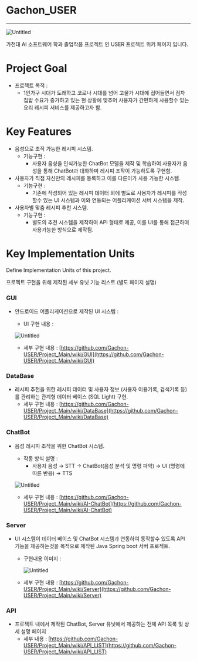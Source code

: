 # Gachon_USER

---

![Untitled](Gachon_USER%207cbad90b58be426ea708390f4a880bd3/Untitled.png)

가천대 AI 소프트웨어 학과 졸업작품 프로젝트 인 USER 프로젝트 위키 페이지 입니다.

# Project Goal

- 프로젝트 목적 :
    - 1인가구 시대가 도래하고 코로나 시대를 넘어 고물가 시대에 접어들면서 점차 집밥 수요가 증가하고 있는 현 상황에 맞추어 사용자가 간편하게 사용할수 있는 요리 레시피 서비스를 제공하고자 함.

# **Key Features**

- 음성으로 조작 가능한 레시피 시스템.
    - 기능구현 :
        - 사용자 음성을 인식가능한 ChatBot 모델을 제작 및 학습하여 사용자가 음성을 통해 ChatBot과 대화하며 레시피 조작이 가능하도록 구현함.
- 사용자가 직접 자신만의 레시피를 등록하고 이를 다른이가 사용 가능한 시스템.
    - 기능구현 :
        - 기존에 작성되어 있는 레시피 데이터 외에 별도로 사용자가 레시피를 작성할수 있는 UI 시스템과 이와 연동되는 어플리케이션 서버 시스템을 제작.
- 사용자별 맞춤 레시피 추천 시스템.
    - 기능구현 :
        - 별도의 추천 시스템을 제작하여 API 형태로 제공, 이를 UI를 통해 접근하여 사용가능한 방식으로 제작됨.

# **Key Implementation Units**

Define Implementation Units of this project. 

프로젝트 구현을 위해 제작된 세부 유닛 기능 리스트 (별도 페이지 설명)

### GUI

- 안드로이드 어플리케이션으로 제작된 UI 시스템 :
    - UI 구현 내용 :
    
    ![Untitled](Gachon_USER%207cbad90b58be426ea708390f4a880bd3/Untitled%201.png)
    
    - 세부 구현 내용 : [https://github.com/Gachon-USER/Project_Main/wiki/GUI](https://github.com/Gachon-USER/Project_Main/wiki/GUI)

### DataBase

- 레시피 추천을 위한 레시피 데이터 및 사용자 정보 (사용자 이용기록, 검색기록 등) 를 관리하는 관계형 데이터 베이스 (SQL Light) 구현.
    - 세부 구현 내용 : [https://github.com/Gachon-USER/Project_Main/wiki/DataBase](https://github.com/Gachon-USER/Project_Main/wiki/DataBase)

### ChatBot

- 음성 레시피 조작을 위한 ChatBot 시스템.
    - 작동 방식 설명 :
        - 사용자 음성 → STT → ChatBot(음성 분석 및 명령 파악) → UI (명령에 따른 반응) → TTS
    
    ![Untitled](Gachon_USER%207cbad90b58be426ea708390f4a880bd3/Untitled%202.png)
    
    - 세부 구현 내용 : [https://github.com/Gachon-USER/Project_Main/wiki/AI-ChatBot](https://github.com/Gachon-USER/Project_Main/wiki/AI-ChatBot)

### Server

- UI 시스템이 데이터 베이스 및 ChatBot 시스템과 연동하여 동작할수 있도록 API 기능을 제공하는것을 목적으로 제작된  Java Spring boot 서버 프로젝트.
    - 구현내용 이미지 :
        
        ![Untitled](Gachon_USER%207cbad90b58be426ea708390f4a880bd3/Untitled%203.png)
        
    - 세부 구현 내용 : [https://github.com/Gachon-USER/Project_Main/wiki/Server](https://github.com/Gachon-USER/Project_Main/wiki/Server)

### API

- 프로젝트 내에서 제작된 ChatBot, Server 유닛에서 제공하는 전체 API 목록 및 상세 설명 페이지
    - 세부 내용 :  [https://github.com/Gachon-USER/Project_Main/wiki/API_LIST](https://github.com/Gachon-USER/Project_Main/wiki/API_LIST)
